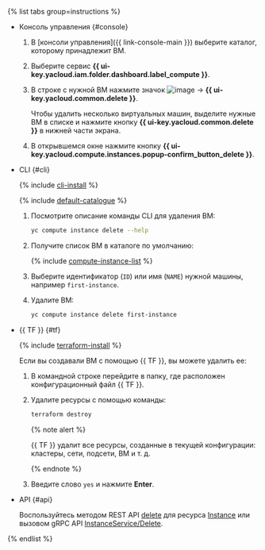 {% list tabs group=instructions %}

- Консоль управления {#console}

  1. В [консоли управления]({{ link-console-main }}) выберите каталог, которому принадлежит ВМ.
  1. Выберите сервис **{{ ui-key.yacloud.iam.folder.dashboard.label_compute }}**.
  1. В строке с нужной ВМ нажмите значок ![image](../../_assets/console-icons/ellipsis.svg) → **{{ ui-key.yacloud.common.delete }}**.

     Чтобы удалить несколько виртуальных машин, выделите нужные ВМ в списке и нажмите кнопку **{{ ui-key.yacloud.common.delete }}** в нижней части экрана.

  1. В открывшемся окне нажмите кнопку **{{ ui-key.yacloud.compute.instances.popup-confirm_button_delete }}**.

- CLI {#cli}

  {% include [cli-install](../cli-install.md) %}

  {% include [default-catalogue](../default-catalogue.md) %}

  1. Посмотрите описание команды CLI для удаления ВМ:

     ```bash
     yc compute instance delete --help
     ```

  1. Получите список ВМ в каталоге по умолчанию:

     {% include [compute-instance-list](../../compute/_includes_service/compute-instance-list.md) %}

  1. Выберите идентификатор (`ID`) или имя (`NAME`) нужной машины, например `first-instance`.
  1. Удалите ВМ:

     ```bash
     yc compute instance delete first-instance
     ```

- {{ TF }} {#tf}

  {% include [terraform-install](../terraform-install.md) %}

  Если вы создавали ВМ с помощью {{ TF }}, вы можете удалить ее:
  1. В командной строке перейдите в папку, где расположен конфигурационный файл {{ TF }}.
  1. Удалите ресурсы с помощью команды:

     ```bash
     terraform destroy
     ```

     {% note alert %}

     {{ TF }} удалит все ресурсы, созданные в текущей конфигурации: кластеры, сети, подсети, ВМ и т. д.

     {% endnote %}

  1. Введите слово `yes` и нажмите **Enter**.

- API {#api}

  Воспользуйтесь методом REST API [delete](../../compute/api-ref/Instance/delete.md) для ресурса [Instance](../../compute/api-ref/Instance/) или вызовом gRPC API [InstanceService/Delete](../../compute/api-ref/grpc/instance_service.md#Delete).

{% endlist %}
